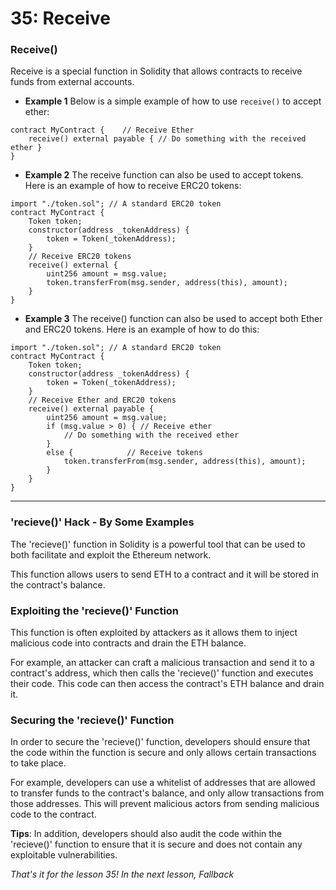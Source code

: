 # 35: Receive

### Receive()

Receive is a special function in Solidity that allows contracts to receive funds from external accounts.

* **Example 1** Below is a simple example of how to use `receive()` to accept ether:

```solidity
contract MyContract {    // Receive Ether    
    receive() external payable { // Do something with the received ether }
}
```

* **Example 2** The receive function can also be used to accept tokens. Here is an example of how to receive ERC20 tokens:

```solidity
import "./token.sol"; // A standard ERC20 token 
contract MyContract {    
    Token token; 
    constructor(address _tokenAddress) {        
        token = Token(_tokenAddress);    
    } 
    // Receive ERC20 tokens    
    receive() external {        
        uint256 amount = msg.value;        
        token.transferFrom(msg.sender, address(this), amount);    
    }
}
```

* **Example 3** The receive() function can also be used to accept both Ether and ERC20 tokens. Here is an example of how to do this:

```solidity
import "./token.sol"; // A standard ERC20 token 
contract MyContract {    
    Token token; 
    constructor(address _tokenAddress) {        
        token = Token(_tokenAddress);    
    } 
    // Receive Ether and ERC20 tokens    
    receive() external payable {        
        uint256 amount = msg.value;        
        if (msg.value > 0) { // Receive ether            
            // Do something with the received ether        
        }        
        else {            // Receive tokens            
            token.transferFrom(msg.sender, address(this), amount);        
        }    
    }
}
```

***

### 'recieve()' Hack - By Some Examples

The 'recieve()' function in Solidity is a powerful tool that can be used to both facilitate and exploit the Ethereum network.

This function allows users to send ETH to a contract and it will be stored in the contract's balance.

### Exploiting the 'recieve()' Function

This function is often exploited by attackers as it allows them to inject malicious code into contracts and drain the ETH balance.

For example, an attacker can craft a malicious transaction and send it to a contract's address, which then calls the 'recieve()' function and executes their code. This code can then access the contract's ETH balance and drain it.

### Securing the 'recieve()' Function

In order to secure the 'recieve()' function, developers should ensure that the code within the function is secure and only allows certain transactions to take place.

For example, developers can use a whitelist of addresses that are allowed to transfer funds to the contract's balance, and only allow transactions from those addresses. This will prevent malicious actors from sending malicious code to the contract.

**Tips**: In addition, developers should also audit the code within the 'recieve()' function to ensure that it is secure and does not contain any exploitable vulnerabilities.

_That's it for the lesson 35! In the next lesson, Fallback_
